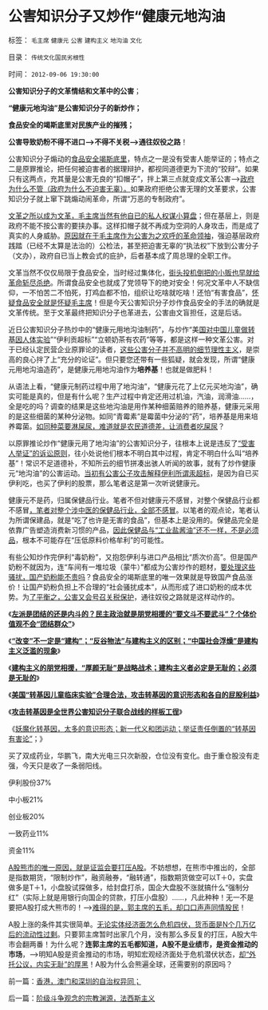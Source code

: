 # 公害知识分子又炒作“健康元地沟油

标签： `毛主席` `健康元` `公害` `建构主义` `地沟油` `文化` 

目录： `传统文化国民劣根性`

时间： `2012-09-06 19:30:00`

**公害知识分子的文革情结和文革中的公害**；

**“健康元地沟油”是公害知识分子的新炒作；**

**食品安全的竭斯底里对民族产业的摧残；**

**公害导致奶粉不得不进口——>不得不关税——>通往奴役之路**！

公害知识分子煽动的[食品安全竭斯底里](../../../2012/7/12/食品安全的竭斯底酝酿着民粹冲击波.md)，特点之一是没有受害人能举证的；特点之二是原罪推论，把任何被迫害者的据理辩护，都视同道德更为下流的“狡辩”。如果只有这两点，充其量是公害无良的“扣帽子”，拌上第三点就变成文革公害——>[政府为什么不管（政府为什么不迫害无辜）。](../../../2011/8/15/胡乱批评政府的国民劣根性.md)如果政府拒绝公害无理的文革要求，公害知识分子就上窜下跳煽动闹革命，所谓“万恶的专制政府”。

[文革之所以成为文革，毛主席当然有他自已的私人权谋小算盘](../../../2009/7/3/看看毛主席是怎样发动文革反腐的.md)；但在基层上，则是政府不能不按公害的要挟办事。这样扣帽子就不再成为空洞的人身攻击，而是成了真实的人身威胁。[原因就在于毛主席作为公害为之欢呼的革命领袖](../../../2009/7/5/历史责任归咎于毛主席是不公正的.md)，强迫基层政府践踏（已经不太算是法治的）公检法，甚至把迫害无辜的“执法权”下放到公害分子（文办），政府自已当上教会式的庇护，后者基本成了周总理的全职工作。

文革当然不仅仅局限于食品安全，当时经过集体化，[街头投机倒把的小贩也早就给革命斩尽杀绝](../../../2009/9/4/暂住证，遣返制度，和户籍制度的关系.md)。所谓食品安全也就成了党领导下的绝对安全！何况文革中人不缺信仰，一不怕苦二不怕死，打鸡血都不怕，组织让吃啥就吃啥！还怕“有害食品”，[怀疑食品安全就是怀疑毛主席](../../../2012/4/19/食品安全竭斯底里的文革喧闹.md)！但是今天公害知识分子炒作食品安全的手法的确就是文革传统。至于文革最终把知识分子也革进去，公害由文盲担任，这是后话。

近日公害知识分子热炒中的“健康元用地沟油制药”，与炒作“美[国对中国儿童做转基因人体实验](../../../2012/9/4/美国“转基因儿童临床实验”合理合法.md)”“伊利贡超标”“立顿奶茶有农药”等等，都是这样一种文革公害。对于已经认定民营企业原罪论的读者，[这些公害分子并不高明的细节理性主义](../../../2012/5/7/乌托邦的诸神与天堂.md)，是崇高的良心拌了上“充分的论证”。但只要您还带有一些狐疑，就会发现，所谓“健康元用地沟油造药”，是健康元用地沟油作为**培养基**！也就是做肥料！

从语法上看，“健康元制药过程中用了地沟油”，“健康元花了上亿元买地沟油”，确实可能是真的，但是有什么呢？生产过程中肯定还用过机油，汽油，润滑油……，全是吃的吗？调查的结果是这些地沟油是用作某种细菌赔养的赔养基，健康元采用的是这些细菌的某种分泌物。如同“青霉素”是霉菌中分泌的“药”，培养基是用来培养霉菌。[如同种菜要淋屎尿，难道就是农民道德差，让消费者吃屎尿](../../../2012/2/13/食品安全不必歇斯底里，造假也需要成本.md)？

以原罪推论炒作“健康元用了地沟油”的公害知识分子，往根本上说是违反了[“受害人举证”的诉讼原则](../../../2012/4/25/“受害者举证”排除斯大林正义.md)，往小处说他们根本不明白其中过程，肯定不明白什么叫“培养基”！常识不足道德补，不知所云的细节拼凑出骇人听闻的故事，就有了炒作健康元“地沟油”的公害运动。[当初有公害公子攻击解释伊利所谓汞超标](../../../2012/7/11/乳业向国际接轨的公害特色.md)，是因为自已买伊利吃，也买了伊利的股票，那么笔者这是第一次听说健康元。

健康元不是药，归属保健品行业。笔者不但对健康元不感冒，对整个保健品行业都不感冒[，笔者对整个涉中医的保健品行业，全部不感冒](../../../2012/3/5/活熊取胆就是最不坏的解决方案.md)。以笔者的观点论，笔者认为所谓保建品，就是“吃了也许是无害的食品”，但基本上是没用的。保健品完全是依靠广告塑造消费新习惯的产品，[因此保健品与“工业盐酱油”还不一样，不是必须品](../../../2012/6/18/不应鼓励炒作食品安全的竭斯底里.md)，根本不可能存在“压低原料价格牟利”的可能性。

有些公知炒作完伊利“毒奶粉”，又抱怨伊利与进口产品相比“质次价高”。但是国产奶粉不就因为，连“车间有一堆垃圾（蒙牛）”都成为公害炒作的题材，[要处理这些骚扰，国产奶粉能不贵吗](../../../2011/6/18/非法举报伊利，合法造谣金龙鱼.md)？食品安全的竭斯底里的唯一效果就是导致国产食品涨价！让国产奶粉负担上不合理的“社会骚扰成本”，从而形成了进口奶粉的成本优势。为[了平衡之，公害又会号召关税保护](../../../2011/9/21/关税仅仅是又一种税！而已.md)，通往奴役之路就是这样动作的。

《[**左派是团结的还是内斗的？民主政治就是朋党相援的“要文斗不要武斗”？个体价值观不会“团结群众”**](../../../2012/9/4/民主就是朋党相援的“要文斗不要武斗”吗？.md)》

《[**“改变”不一定是“建构”；“反谷物法”与建构主义的区别；“中国社会浮燥”是建构主义泛滥的现象**](../../../2012/9/4/建构主义者必然朋党相援“阶级斗争”.md)》

《[**建构主义的朋党相援，“厚颜无耻”是战略战术；建构主义者必定是无耻的；必须是无耻的**](../../../2012/9/4/建构主义者的“厚颜无耻”是战略战术.md)》

《[**美国“转基因儿童临床实验”合理合法，攻击转基因的意识形态和各自的屁股利益**](../../../2012/9/4/美国“转基因儿童临床实验”合理合法.md)》

《[**攻击转基因是全世界公害知识分子联合战线的样板工徎**](../../../2012/9/4/全世界公害团结起来的样板工徎.md)》

《[妖魔化转基因，太多的意识形态；新一代义和团运动；举证责任倒置的“转基因有害论”](../../../2012/9/5/举证责任倒置的“转基因有害论”；.md)；》

买了双成药业，华鹏飞，南大光电三只次新股，仓位没有变化。由于重仓股没有走强，今天只是收了一条弱阳线。

伊利股份37%

中小板21%

创业板20%

一致药业11%

资金11%

[A股熊市的唯一原因，就是证监会要打压A股](../../../2012/8/28/损人不利已的愚暴贱民.md)。不妨想想，在熊市中推出的，全部是指数期货，“限制炒作”，融资融券，“融转通”，指数期货做空可以T＋0，实盘做多是T＋1，小盘股试探做多，给封盘打杀，国企大盘股不涨就搞什么“强制分红”（实际上就是用银行向国企的贷款，打压小盘股）……，凡此种种！无一不是要把A股打成大熊市的！——>[难得的是，郭主席的五毛，却口口声声同情股民](../../../2012/7/16/如果公有制是低效益的，证监会的政策就在制造漫漫熊市.md)！

A股上涨的条件其实很简单。[无论实体经济面怎么危机四伏，货币面是N个几万亿后的流动性过剩](../../../2012/1/9/特权经济下的民企市盈率无限高！.md)。只要郭主席暂时出家几个月，没有那么多反复的打压，A股大牛市会翻两番！为什么呢？**连郭主席的五毛都知道，A股不是业绩市，是资金推动的市场**，——>明知A股是资金推动的市场，明知宏观经济面处于危机潜伏状态，[却“外托公议，内实无耻”的厚黑](../../../2009/9/24/为什么说民粹就是极左.md)！A股为什么会熊遍全球，还需要别的原因吗？



前一篇：[香港，澳门和深圳的自治权异同；](../../../2012/9/6/香港，澳门和深圳的自治权异同；.md)

后一篇：[阶级斗争观念的宗教渊源，法西斯主义](../../../2012/9/7/阶级斗争观念的宗教渊源，法西斯主义.md)